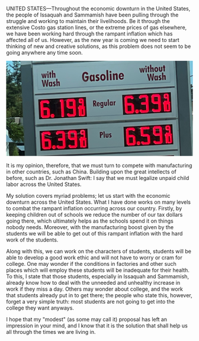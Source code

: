UNITED STATES—Throughout the economic downturn in the United States, the people of Issaquah and Sammamish have been pulling through the struggle and working to maintain their livelihoods. Be it through the extensive Costo gas station lines, or the extreme prices of gas elsewhere, we have been working hard through the rampant inflation which has affected all of us. However, as the new year is coming we need to start thinking of new and creative solutions, as this problem does not seem to be going anywhere any time soon.

![Image depicting extremely high gas prices in the United States](/article_images/opinion-child-labor/gas.jpg)

It is my opinion, therefore, that we must turn to compete with manufacturing in other countries, such as China. Building upon the great intellects of before, such as Dr. Jonathan Swift: I say that we must legalize unpaid child labor across the United States.

My solution covers myriad problems; let us start with the economic downturn across the United States. What I have done works on many levels to combat the rampant inflation occurring across our country. Firstly, by keeping children out of schools we reduce the number of our tax dollars going there, which ultimately helps as the schools spend it on things nobody needs. Moreover, with the manufacturing boost given by the students we will be able to get out of this rampant inflation with the hard work of the students.

Along with this, we can work on the characters of students, students will be able to develop a good work ethic and will not have to worry or cram for college. One may wonder if the conditions in factories and other such places which will employ these students will be inadequate for their health. To this, I state that those students, especially in Issaquah and Sammamish, already know how to deal with the unneeded and unhealthy increase in work if they miss a day. Others may wonder about college, and the work that students already put in to get there; the people who state this, however, forget a very simple truth: most students are not going to get into the college they want anyways.

I hope that my "modest" (as some may call it) proposal has left an impression in your mind, and I know that it is the solution that shall help us all through the times we are living in.

